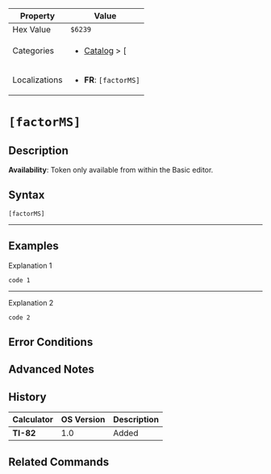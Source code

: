 | Property      | Value |
|---------------|-------|
| Hex Value     | `$6239`|
| Categories    | <ul><li>[Catalog](<../categories/Catalog.md>) > [[](<../categories/Catalog.md#[>)</li></ul> |
| Localizations | <ul><li><b>FR</b>: `[factorMS]`</li></ul> |

# `[factorMS]`

## Description



<b>Availability</b>: Token only available from within the Basic editor.

## Syntax
`[factorMS]`

<hr>

## Examples

Explanation 1
```ti-basic
code 1
```
---
Explanation 2
```ti-basic
code 2
```

## Error Conditions


## Advanced Notes


## History
| Calculator | OS Version | Description |
|------------|------------|-------------|
| <b>TI-82</b> | 1.0 | Added

## Related Commands

    